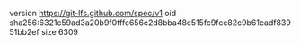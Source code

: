 version https://git-lfs.github.com/spec/v1
oid sha256:6321e59ad3a20b9f0fffc656e2d8bba48c515fc9fce82c9b61cadf83951bb2ef
size 6309
